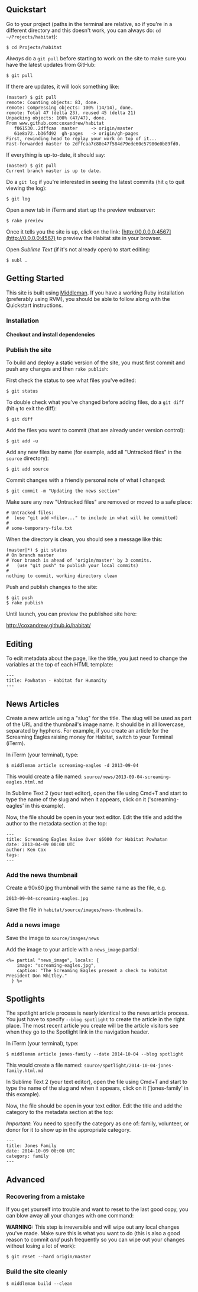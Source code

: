 ## Quickstart

Go to your project (paths in the terminal are relative, so if you're in a different directory and this doesn't work, you can always do: `cd ~/Projects/habitat`):

    $ cd Projects/habitat

*Always* do a `git pull` before starting to work on the site to make sure you have the latest updates from GitHub:

    $ git pull

If there are updates, it will look something like:

    (master) $ git pull
    remote: Counting objects: 83, done.
    remote: Compressing objects: 100% (14/14), done.
    remote: Total 47 (delta 23), reused 45 (delta 21)
    Unpacking objects: 100% (47/47), done.
    From www.github.com:coxandrew/habitat
       f061530..2dffcaa  master     -> origin/master
       61e8a72..b36fd92  gh-pages   -> origin/gh-pages
    First, rewinding head to replay your work on top of it...
    Fast-forwarded master to 2dffcaa7c80e47f584d79ede60c57980e0b89fd0.

If everything is up-to-date, it should say:

    (master) $ git pull
    Current branch master is up to date.

Do a `git log` if you're interested in seeing the latest commits (hit `q` to quit viewing the log):

    $ git log

Open a new tab in iTerm and start up the preview webserver:

    $ rake preview

Once it tells you the site is up, click on the link: [http://0.0.0.0:4567](http://0.0.0.0:4567) to preview the Habitat site in your browser.

Open *Sublime Text* (if it's not already open) to start editing:

    $ subl .

## Getting Started

This site is built using [Middleman](http://middlemanapp.com/). If you have a working Ruby installation (preferably using RVM), you should be able to follow along with the Quickstart instructions.

### Installation

#### Checkout and install dependencies


### Publish the site

To build and deploy a static version of the site, you must first commit and push any changes and then `rake publish`:

First check the status to see what files you've edited:

    $ git status

To double check what you've changed before adding files, do a `git diff` (hit `q` to exit the diff):

    $ git diff

Add the files you want to commit (that are already under version control):

    $ git add -u

Add any new files by name (for example, add all "Untracked files" in the `source` directory):

    $ git add source

Commit changes with a friendly personal note of what I changed:

    $ git commit -m "Updating the news section"

Make sure any new "Untracked files" are removed or moved to a safe place:

    # Untracked files:
    #  (use "git add <file>..." to include in what will be committed)
    # 
    # some-temporary-file.txt

When the directory is clean, you should see a message like this:

    (master|*) $ git status
    # On branch master
    # Your branch is ahead of 'origin/master' by 3 commits.
    #   (use "git push" to publish your local commits)
    #
    nothing to commit, working directory clean

Push and publish changes to the site:

    $ git push
    $ rake publish

Until launch, you can preview the published site here:

http://coxandrew.github.io/habitat/

## Editing

To edit metadata about the page, like the title, you just need to change the variables at the top of each HTML template:

    ---
    title: Powhatan - Habitat for Humanity
    ---

## News Articles

Create a new article using a "slug" for the title. The slug will be used as part of the URL and the thumbnail's image name. It should be in all lowercase, separated by hyphens. For example, if you create an article for the Screaming Eagles raising money for Habitat, switch to your Terminal (iTerm).

In iTerm (your terminal), type:

    $ middleman article screaming-eagles -d 2013-09-04

This would create a file named: `source/news/2013-09-04-screaming-eagles.html.md`

In Sublime Text 2 (your text editor), open the file using Cmd+T and start to type the name of the slug and when it appears, click on it ('screaming-eagles' in this example).

Now, the file should be open in your text editor. Edit the title and add the author to the metadata section at the top:

    ---
    title: Screaming Eagles Raise Over $6000 for Habitat Powhatan
    date: 2013-04-09 00:00 UTC
    author: Ken Cox
    tags:
    ---

### Add the news thumbnail

Create a 90x60 jpg thumbnail with the same name as the file, e.g.

    2013-09-04-screaming-eagles.jpg

Save the file in `habitat/source/images/news-thumbnails`.

### Add a news image

Save the image to `source/images/news`

Add the image to your article with a `news_image` partial:

    <%= partial "news_image", locals: {
        image: "screaming-eagles.jpg",
        caption: "The Screaming Eagles present a check to Habitat President Don Whitley."
      } %>
    

## Spotlights

The spotlight article process is nearly identical to the news article process. You just have to specify `--blog spotlight` to create the article in the right place. The most recent article you create will be the article visitors see when they go to the Spotlight link in the navigation header.

In iTerm (your terminal), type:

    $ middleman article jones-family --date 2014-10-04 --blog spotlight

This would create a file named: `source/spotlight/2014-10-04-jones-family.html.md`

In Sublime Text 2 (your text editor), open the file using Cmd+T and start to type the name of the slug and when it appears, click on it ('jones-family' in this example).

Now, the file should be open in your text editor. Edit the title and add the category to the metadata section at the top:

*Important*: You need to specify the category as one of: family, volunteer, or donor for it to show up in the appropriate category.

    ---
    title: Jones Family
    date: 2014-10-09 00:00 UTC
    category: family
    ---

## Advanced

### Recovering from a mistake

If you get yourself into trouble and want to reset to the last good copy, you can blow away all your changes with one command:

**WARNING:** This step is irreversible and will wipe out any local changes you've made. Make sure this is what you want to do (this is also a good reason to commit *and* push frequently so you can wipe out your changes without losing a lot of work):

    $ git reset --hard origin/master

### Build the site cleanly

    $ middleman build --clean
